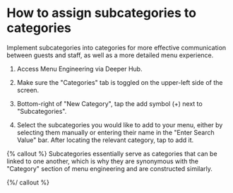 # How to assign subcategories to categories

Implement subcategories into categories for more effective communication between guests and staff, as well as a more detailed menu experience.  
1. Access Menu Engineering via Deeper Hub. 
 
2. Make sure the "Categories" tab is toggled on the upper-left side of the screen. 

3. Bottom-right of "New Category", tap the add symbol (+) next to "Subcategories". 

4. Select the subcategories you would like to add to your menu, either by selecting them manually or entering their name in the "Enter Search Value" bar. After locating the relevant category, tap to add it. 

{% callout %}
Subcategories essentially serve as categories that can be linked to one another, which is why they are synonymous with the "Category" section of menu engineering and are constructed similarly.

{%/ callout %}


